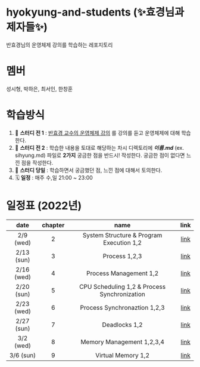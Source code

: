 # hyokyung-and-students (✨효경님과 제자들✨)
반효경님의 운영체제 강의를 학습하는 레포지토리

# 멤버
성시형, 박하은, 최서인, 한창훈

# 학습방식
1. 📝 **스터디 전 1** : [반효경 교수의 운영체제 강의](http://www.kocw.or.kr/home/cview.do?mty=p&kemId=1046323) 를 강의를 듣고 운영체제에 대해 학습한다.
2. 📝 **스터디 전 2** : 학습한 내용을 토대로 해당하는 차시 디렉토리에 **_이름.md_** (ex. sihyung.md) 파일로 **2가지** 궁금한 점을 반드시! 작성한다. 궁금한 점이 없다면 느낀 점을 작성한다.
3. 📝 **스터디 당일** : 학습하면서 궁금했던 점, 느낀 점에 대해서 토의한다.
4. 🗓 **일정** : 매주 수,일 21:00 ~ 23:00

# 일정표 (2022년)
|    date    | chapter |                     name                     | link |
|:----------:|:-------:|:--------------------------------------------:|:----:|
|  2/9 (wed) |    2    |   System Structure & Program Execution 1,2   | [link](https://core.ewha.ac.kr/publicview/C0101020140311132925816476?vmode=f) |
| 2/13 (sun) |    3    |                 Process 1,2,3                | [link](https://core.ewha.ac.kr/publicview/C0101020140318134023355997?vmode=f) |
| 2/16 (wed) |    4    |            Process Management 1,2            | [link](https://core.ewha.ac.kr/publicview/C0101020140321144554159683?vmode=f) |
| 2/20 (sun) |    5    | CPU Scheduling 1,2 & Process Synchronization | [link](https://core.ewha.ac.kr/publicview/C0101020140328151311578473?vmode=f) |
| 2/23 (wed) |    6    |         Process Synchronaztion 1,2,3         | [link](https://core.ewha.ac.kr/publicview/C0101020140404144354492628?vmode=f) |
| 2/27 (sun) |    7    |                 Deadlocks 1,2                | [link](https://core.ewha.ac.kr/publicview/C0101020140411151510275738?vmode=f) |
|  3/2 (wed) |    8    |           Memory Management 1,2,3,4          | [link](https://core.ewha.ac.kr/publicview/C0101020140425151219100144?vmode=f) |
|  3/6 (sun) |    9    |              Virtual Memory 1,2              | [link](https://core.ewha.ac.kr/publicview/C0101020140509151648408460?vmode=f) |
